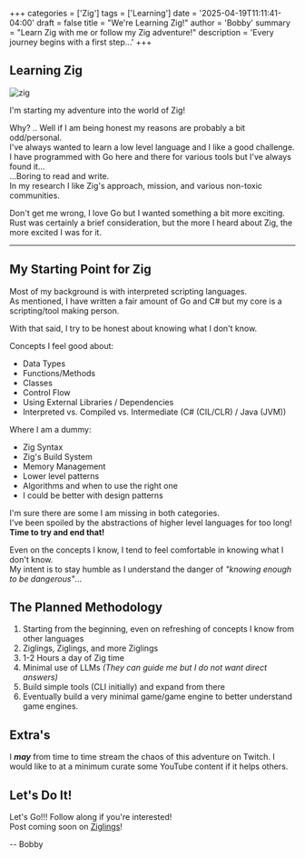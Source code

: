+++
categories = ['Zig']
tags = ['Learning']
date = '2025-04-19T11:11:41-04:00'
draft = false
title = "We're Learning Zig!"
author = 'Bobby'
summary = "Learn Zig with me or follow my Zig adventure!"
description = 'Every journey begins with a first step...'
+++

## Learning Zig

![zig](/posts/zig-learning/zig.svg)

I'm starting my adventure into the world of Zig!  

Why? .. Well if I am being honest my reasons are probably a bit odd/personal.  
I've always wanted to learn a low level language and I like a good challenge.  
I have programmed with Go here and there for various tools but I've always found it...  
   ...Boring to read and write.  
In my research I like Zig's approach, mission, and various non-toxic communities.

Don't get me wrong, I love Go but I wanted something a bit more exciting.
Rust was certainly a brief consideration, but the more I heard about Zig, the more excited I was for it.  

---

## My Starting Point for Zig

Most of my background is with interpreted scripting languages.  
As mentioned, I have written a fair amount of Go and C# but my core is a scripting/tool making person.

With that said, I try to be honest about knowing what I don't know. 

Concepts I feel good about:

- Data Types
- Functions/Methods
- Classes
- Control Flow
- Using External Libraries / Dependencies
- Interpreted vs. Compiled vs. Intermediate (C# (CIL/CLR) / Java (JVM))

Where I am a dummy:

- Zig Syntax
- Zig's Build System
- Memory Management
- Lower level patterns
- Algorithms and when to use the right one
- I could be better with design patterns

I'm sure there are some I am missing in both categories.  
I've been spoiled by the abstractions of higher level languages for too long!  
**Time to try and end that!**


Even on the concepts I know, I tend to feel comfortable in knowing what I don't know.  
My intent is to stay humble as I understand the danger of _"knowing enough to be dangerous"_...  

## The Planned Methodology

1. Starting from the beginning, even on refreshing of concepts I know from other languages
2. Ziglings, Ziglings, and more Ziglings
3. 1-2 Hours a day of Zig time
4. Minimal use of LLMs _(They can guide me but I do not want direct answers)_
5. Build simple tools (CLI initially) and expand from there
6. Eventually build a very minimal game/game engine to better understand game engines.

## Extra's

I **_may_** from time to time stream the chaos of this adventure on Twitch.
I would like to at a minimum curate some YouTube content if it helps others.

## Let's Do It!  

Let's Go!!!  Follow along if you're interested!  
Post coming soon on [Ziglings](https://codeberg.org/ziglings/exercises/#ziglings)!

-- Bobby
